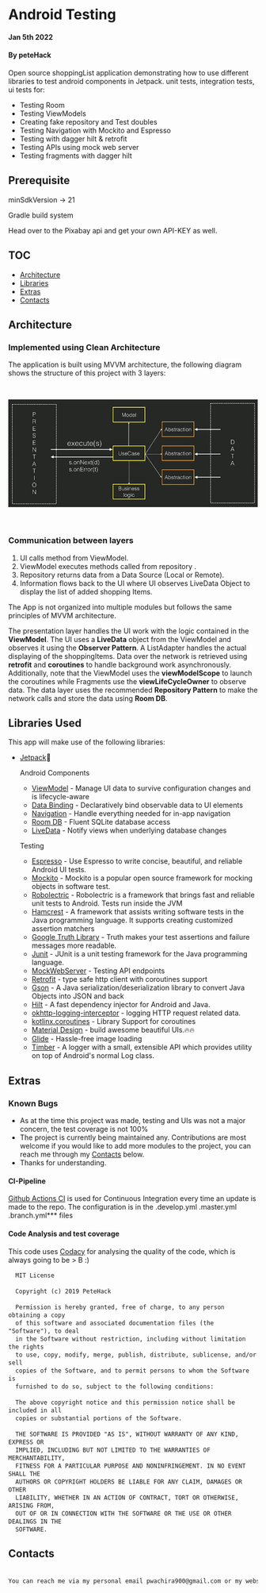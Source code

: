 

# Android Testing
#### Jan 5th 2022
#### By **peteHack**


Open source shoppingList application demonstrating how to use different libraries to test android components in Jetpack. unit tests, integration tests, ui tests for:
- Testing Room
- Testing ViewModels
- Creating fake repository and Test doubles
- Testing Navigation with Mockito and Espresso
- Testing with dagger hilt & retrofit
- Testing APIs using mock web server
- Testing fragments with dagger hilt

## Prerequisite

minSdkVersion -> 21

Gradle build system

Head over to the Pixabay api and get your own API-KEY as well.


## TOC

- [Architecture](#architecture)
- [Libraries](#libraries)
- [Extras](#extras)
- [Contacts](#Contacts)

## Architecture

### Implemented using Clean Architecture
The application is built using MVVM architecture, the following diagram shows the structure of this project with 3 layers:

<br>
<p align="center">
  <img src="https://github.com/peter-wachira/TMDBClient/blob/master/diagram.png" width="750"/>
</p>
<br>

### Communication between layers

1. UI calls method from ViewModel.
2. ViewModel executes methods called from repository .
3. Repository returns data from a Data Source (Local or Remote).
4. Information flows back to the UI where UI observes LiveData Object to display the list of added shopping Items.


The App is not organized into multiple modules but follows the same principles of
MVVM architecture.

The presentation layer handles the UI work with the logic contained in the **ViewModel**.
The UI uses a **LiveData** object from the ViewModel and observes it using the **Observer Pattern**.
A ListAdapter handles the actual displaying of the shoppingItems. Data over the network is retrieved using
**retrofit** and **coroutines** to handle background work asynchronously. Additionally, note that
the ViewModel uses the **viewModelScope** to launch the coroutines while Fragments use the **viewLifeCycleOwner**
to observe data.
The data layer uses the recommended **Repository Pattern** to make the network calls and store the data using
**Room DB**.
 
## Libraries Used

This app will make use of the following libraries:

- [Jetpack](https://developer.android.com/jetpack)🚀

  Android Components
  
  - [ViewModel](https://developer.android.com/topic/libraries/architecture/viewmodel) - Manage UI data to survive configuration changes and is lifecycle-aware
  - [Data Binding](https://developer.android.com/topic/libraries/data-binding) - Declaratively bind observable data to UI elements
  - [Navigation](https://developer.android.com/guide/navigation/) - Handle everything needed for in-app navigation
  - [Room DB](https://developer.android.com/topic/libraries/architecture/room) - Fluent SQLite database access
  - [LiveData](https://developer.android.com/topic/libraries/architecture/livedata) - Notify views when underlying database changes
 
  Testing 
  
  - [Espresso](https://developer.android.com/training/testing/espresso) - Use Espresso to write concise, beautiful, and reliable Android UI tests.
  - [Mockito](https://github.com/mockito/mockito) - Mockito is a popular open source framework for mocking objects in software test.
  - [Robolectric]() - Robolectric is a framework that brings fast and reliable unit tests to Android. Tests run inside the JVM 
  - [Hamcrest](http://hamcrest.org/JavaHamcrest/) - A framework that assists writing software tests in the Java programming language. It supports creating customized assertion matchers
  - [Google Truth Library](https://github.com/google/truth) - Truth makes your test assertions and failure messages more readable.
  - [Junit](https://junit.org/junit4/) - JUnit is a unit testing framework for the Java programming language.
  - [MockWebServer](https://github.com/square/okhttp/tree/master/mockwebserver) - Testing API endpoints 
  - [Retrofit](https://square.github.io/retrofit/) - type safe http client with coroutines support
  - [Gson](https://github.com/google/gson) - A Java serialization/deserialization library to convert Java Objects into JSON and back
  - [Hilt](https://developer.android.com/training/dependency-injection/hilt-android) - A fast dependency injector for Android and Java.
  - [okhttp-logging-interceptor](https://github.com/square/okhttp/blob/master/okhttp-logging-interceptor/README.md) - logging HTTP request related data.
  - [kotlinx.coroutines](https://github.com/Kotlin/kotlinx.coroutines) - Library Support for coroutines
  - [Material Design](https://material.io/develop/android/docs/getting-started/) - build awesome beautiful UIs.🔥🔥
  - [Glide](https://github.com/bumptech/glide) - Hassle-free image loading
  - [Timber](https://github.com/JakeWharton/timber) - A logger with a small, extensible API which provides utility on top of Android's normal Log class.


## Extras

### Known Bugs

- As at the time this project was made, testing and UIs was not a major concern, the test coverage is not 100% 
- The project is currently being maintained any. Contributions are most welcome if you would like to add more modules to the project, you can reach me through my [Contacts](#Contacts) below.
- Thanks for understanding.


#### CI-Pipeline

[Github Actions CI](https://github.com/features/actions/) is used for Continuous Integration every time an update is made
to the repo. The configuration is in the .develop.yml .master.yml .branch.yml*** files

#### Code Analysis and test coverage

This code uses [Codacy](https://www.codacy.com/) for analysing the quality of the code, which is
always going to be > B :)

```
  MIT License
  
  Copyright (c) 2019 PeteHack
  
  Permission is hereby granted, free of charge, to any person obtaining a copy
  of this software and associated documentation files (the "Software"), to deal
  in the Software without restriction, including without limitation the rights
  to use, copy, modify, merge, publish, distribute, sublicense, and/or sell
  copies of the Software, and to permit persons to whom the Software is
  furnished to do so, subject to the following conditions:
  
  The above copyright notice and this permission notice shall be included in all
  copies or substantial portions of the Software.
  
  THE SOFTWARE IS PROVIDED "AS IS", WITHOUT WARRANTY OF ANY KIND, EXPRESS OR
  IMPLIED, INCLUDING BUT NOT LIMITED TO THE WARRANTIES OF MERCHANTABILITY,
  FITNESS FOR A PARTICULAR PURPOSE AND NONINFRINGEMENT. IN NO EVENT SHALL THE
  AUTHORS OR COPYRIGHT HOLDERS BE LIABLE FOR ANY CLAIM, DAMAGES OR OTHER
  LIABILITY, WHETHER IN AN ACTION OF CONTRACT, TORT OR OTHERWISE, ARISING FROM,
  OUT OF OR IN CONNECTION WITH THE SOFTWARE OR THE USE OR OTHER DEALINGS IN THE
  SOFTWARE.

```


## Contacts

```bash

You can reach me via my personal email pwachira900@gmail.com or my website for contibutions or reuse



